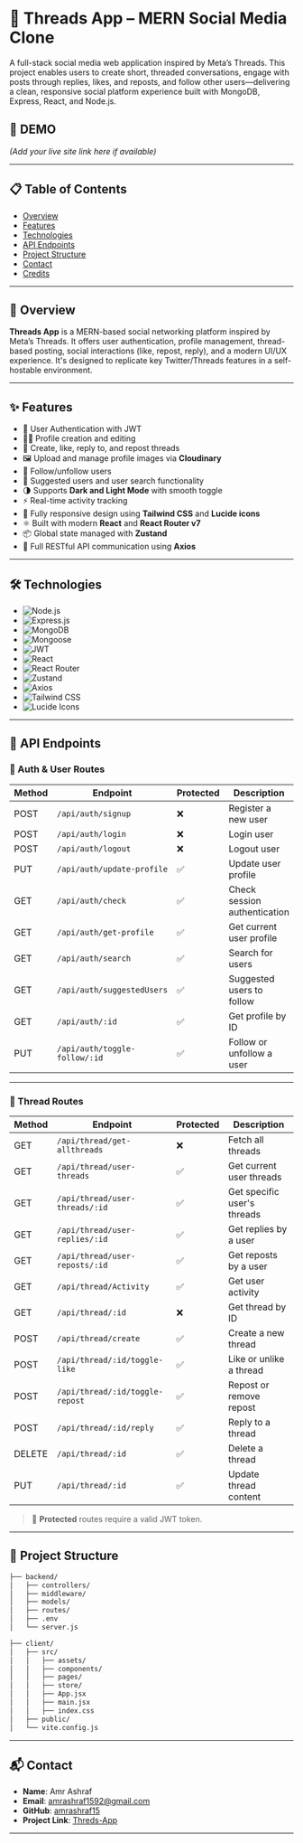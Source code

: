 # 🧵 Threads App – MERN Social Media Clone

A full-stack social media web application inspired by Meta’s Threads. This project enables users to create short, threaded conversations, engage with posts through replies, likes, and reposts, and follow other users—delivering a clean, responsive social platform experience built with MongoDB, Express, React, and Node.js.

## 🔗 DEMO
*(Add your live site link here if available)*

---

## 📋 Table of Contents

- [Overview](#-overview)  
- [Features](#-features)  
- [Technologies](#-technologies)  
- [API Endpoints](#-api-endpoints)  
- [Project Structure](#-project-structure)  
- [Contact](#-contact)  
- [Credits](#-credits)

---

## 📖 Overview

**Threads App** is a MERN-based social networking platform inspired by Meta’s Threads. It offers user authentication, profile management, thread-based posting, social interactions (like, repost, reply), and a modern UI/UX experience. It's designed to replicate key Twitter/Threads features in a self-hostable environment.

---

## ✨ Features

- 🔐 User Authentication with JWT  
- 🧑‍💼 Profile creation and editing  
- 🧵 Create, like, reply to, and repost threads  
- 🖼 Upload and manage profile images via **Cloudinary**  
- 🔁 Follow/unfollow users  
- 🧭 Suggested users and user search functionality  
- 🌗 Supports **Dark and Light Mode** with smooth toggle  
- ⚡ Real-time activity tracking   
- 🎨 Fully responsive design using **Tailwind CSS** and **Lucide icons**  
- ⚛ Built with modern **React** and **React Router v7**  
- 📦 Global state managed with **Zustand**  
- 🔄 Full RESTful API communication using **Axios**

---

## 🛠 Technologies

- ![Node.js](https://img.shields.io/badge/Node.js-339933?style=for-the-badge&logo=node.js)
- ![Express.js](https://img.shields.io/badge/Express.js-000000?style=for-the-badge&logo=express)
- ![MongoDB](https://img.shields.io/badge/MongoDB-4EA94B?style=for-the-badge&logo=mongodb)
- ![Mongoose](https://img.shields.io/badge/Mongoose-880000?style=for-the-badge&logo=mongoose)
- ![JWT](https://img.shields.io/badge/JWT-000000?style=for-the-badge&logo=jsonwebtokens)
- ![React](https://img.shields.io/badge/React-20232A?style=for-the-badge&logo=react)
- ![React Router](https://img.shields.io/badge/React_Router-v7-CA4245?style=for-the-badge&logo=react-router)
- ![Zustand](https://img.shields.io/badge/Zustand-252525?style=for-the-badge&logo=zod)
- ![Axios](https://img.shields.io/badge/Axios-5A29E4?style=for-the-badge&logo=axios)
- ![Tailwind CSS](https://img.shields.io/badge/Tailwind_CSS-38B2AC?style=for-the-badge&logo=tailwind-css)
- ![Lucide Icons](https://img.shields.io/badge/Lucide--React-000000?style=for-the-badge&logo=lucide)

---

## 📘 API Endpoints

### 🔐 Auth & User Routes

| Method | Endpoint                        | Protected | Description                         |
|--------|----------------------------------|-----------|-------------------------------------|
| POST   | `/api/auth/signup`              | ❌        | Register a new user                 |
| POST   | `/api/auth/login`               | ❌        | Login user                          |
| POST   | `/api/auth/logout`              | ❌        | Logout user                         |
| PUT    | `/api/auth/update-profile`      | ✅        | Update user profile                 |
| GET    | `/api/auth/check`               | ✅        | Check session authentication        |
| GET    | `/api/auth/get-profile`         | ✅        | Get current user profile            |
| GET    | `/api/auth/search`              | ✅        | Search for users                    |
| GET    | `/api/auth/suggestedUsers`      | ✅        | Suggested users to follow           |
| GET    | `/api/auth/:id`                 | ✅        | Get profile by ID                   |
| PUT    | `/api/auth/toggle-follow/:id`   | ✅        | Follow or unfollow a user           |

---

### 🧵 Thread Routes

| Method | Endpoint                              | Protected | Description                         |
|--------|----------------------------------------|-----------|-------------------------------------|
| GET    | `/api/thread/get-allthreads`          | ❌        | Fetch all threads                   |
| GET    | `/api/thread/user-threads`            | ✅        | Get current user threads            |
| GET    | `/api/thread/user-threads/:id`        | ✅        | Get specific user's threads         |
| GET    | `/api/thread/user-replies/:id`        | ✅        | Get replies by a user               |
| GET    | `/api/thread/user-reposts/:id`        | ✅        | Get reposts by a user               |
| GET    | `/api/thread/Activity`                | ✅        | Get user activity                   |
| GET    | `/api/thread/:id`                     | ❌        | Get thread by ID                    |
| POST   | `/api/thread/create`                  | ✅        | Create a new thread                 |
| POST   | `/api/thread/:id/toggle-like`         | ✅        | Like or unlike a thread             |
| POST   | `/api/thread/:id/toggle-repost`       | ✅        | Repost or remove repost             |
| POST   | `/api/thread/:id/reply`               | ✅        | Reply to a thread                   |
| DELETE | `/api/thread/:id`                     | ✅        | Delete a thread                     |
| PUT    | `/api/thread/:id`                     | ✅        | Update thread content               |

> 🔐 **Protected** routes require a valid JWT token.

---

## 🧭 Project Structure

```bash
├── backend/
│   ├── controllers/
│   ├── middleware/
│   ├── models/
│   ├── routes/
│   ├── .env
│   └── server.js

├── client/
│   ├── src/
│   │   ├── assets/
│   │   ├── components/
│   │   ├── pages/
│   │   ├── store/
│   │   ├── App.jsx
│   │   ├── main.jsx
│   │   ├── index.css
│   ├── public/
│   └── vite.config.js
```
---
 ## 📬 Contact

- **Name**: Amr Ashraf  
- **Email**: [amrashraf1592@gmail.com](mailto:amrashraf1592@gmail.com)  
- **GitHub**: [amrashraf15](https://github.com/amrashraf15)  
- **Project Link**: [Threds-App](https://github.com/amrashraf15/Threads-app/tree/main)

---



